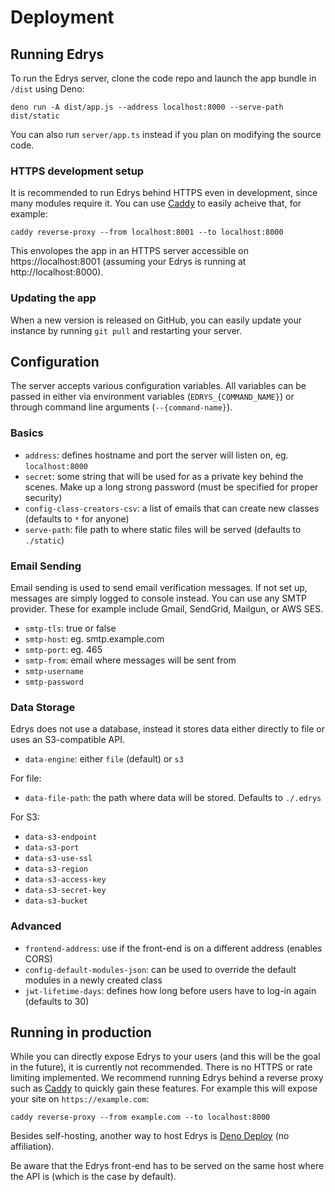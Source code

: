 # Deployment

## Running Edrys

To run the Edrys server, clone the code repo and launch the app bundle in
`/dist` using Deno:

```
deno run -A dist/app.js --address localhost:8000 --serve-path dist/static
```

You can also run `server/app.ts` instead if you plan on modifying the source
code.

### HTTPS development setup

It is recommended to run Edrys behind HTTPS even in development,
since many modules require it.  You can use [Caddy](https://caddyserver.com/download) to easily acheive that, for example:

```
caddy reverse-proxy --from localhost:8001 --to localhost:8000
```

This envolopes the app in an HTTPS server accessible on https://localhost:8001 (assuming your Edrys is running at http://localhost:8000).

### Updating the app

When a new version is released on GitHub, you can easily update your instance by running `git pull` and restarting your server.

## Configuration

The server accepts various configuration variables. All variables can be passed
in either via environment variables (`EDRYS_{COMMAND_NAME}`) or through command line
arguments (`--{command-name}`).

### Basics

- `address`: defines hostname and port the server will listen on, eg.
  `localhost:8000`
- `secret`: some string that will be used for as a private key behind the
  scenes. Make up a long strong password (must be specified for proper security)
- `config-class-creators-csv`: a list of emails that can create new classes
  (defaults to `*` for anyone)
- `serve-path`: file path to where static files will be served (defaults to
  `./static`)

### Email Sending

Email sending is used to send email verification messages. If not set up,
messages are simply logged to console instead. You can use any SMTP provider.
These for example include Gmail, SendGrid, Mailgun, or AWS SES.

- `smtp-tls`: true or false
- `smtp-host`: eg. smtp.example.com
- `smtp-port`: eg. 465
- `smtp-from`: email where messages will be sent from
- `smtp-username`
- `smtp-password`

### Data Storage

Edrys does not use a database, instead it stores data either directly to file or
uses an S3-compatible API.

- `data-engine`: either `file` (default) or `s3`

For file:

- `data-file-path`: the path where data will be stored. Defaults to `./.edrys`

For S3:

- `data-s3-endpoint`
- `data-s3-port`
- `data-s3-use-ssl`
- `data-s3-region`
- `data-s3-access-key`
- `data-s3-secret-key`
- `data-s3-bucket`

### Advanced

- `frontend-address`: use if the front-end is on a different address (enables
  CORS)
- `config-default-modules-json`: can be used to override the default modules in
  a newly created class
- `jwt-lifetime-days`: defines how long before users have to log-in again
  (defaults to 30)

## Running in production

While you can directly expose Edrys to your users (and this will be the goal in
the future), it is currently not recommended. There is no HTTPS or rate limiting
implemented. We recommend running Edrys behind a reverse proxy such as
[Caddy](https://caddyserver.com/docs/quick-starts/reverse-proxy) to quickly gain
these features. For example this will expose your site on `https://example.com`:

```
caddy reverse-proxy --from example.com --to localhost:8000
```

Besides self-hosting, another way to host Edrys is
[Deno Deploy](https://deno.com/deploy) (no affiliation).

Be aware that the Edrys front-end has to be served on the same host where the
API is (which is the case by default).
